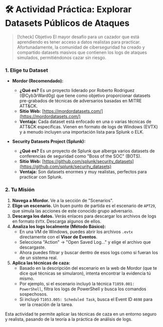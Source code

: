 # 🛠️ Actividad Práctica: Explorar Datasets Públicos de Ataques

> [!check] Objetivo
> El mayor desafío para un cazador que está aprendiendo es tener acceso a datos realistas para practicar. Afortunadamente, la comunidad de ciberseguridad ha creado y compartido datasets masivos que contienen los logs de ataques simulados, permitiéndonos cazar sin riesgo.

### 1. Elige tu Dataset

-   **Mordor (Recomendado):**
    -   **¿Qué es?** Es un proyecto liderado por Roberto Rodriguez (@Cyb3rWard0g) que tiene como objetivo proporcionar datasets pre-grabados de técnicas de adversarios basadas en MITRE ATT&CK.
    -   **Sitio Web:** [https://mordordatasets.com/](https://mordordatasets.com/)
    -   **Ventaja:** Cada dataset está enfocado en una o varias técnicas de ATT&CK específicas. Vienen en formato de logs de Windows (EVTX) y a menudo incluyen una importación lista para Splunk o ELK.

-   **Security Datasets Project (Splunk):**
    -   **¿Qué es?** Es un proyecto de Splunk que alberga varios datasets de conferencias de seguridad como "Boss of the SOC" (BOTS).
    -   **Sitio Web:** [https://github.com/splunk/security_datasets](https://github.com/splunk/security_datasets)
    -   **Ventaja:** Son datasets enormes y muy realistas, perfectos para practicar con Splunk.

### 2. Tu Misión

1.  **Navega a Mordor.** Ve a la sección de "Scenarios".
2.  **Elige un escenario.** Un buen punto de partida es el escenario de `APT29`, que simula las acciones de este conocido grupo adversario.
3.  **Descarga los datos.** Verás enlaces para descargar los archivos de logs en formato `EVTX`. Descarga algunos de ellos.
4.  **Analiza los logs localmente (Método Básico):**
    -   En una VM de Windows, puedes abrir los archivos `.evtx` directamente con el **Visor de Eventos**.
    -   Selecciona "Action" -> "Open Saved Log..." y elige el archivo que descargaste.
    -   Ahora puedes filtrar y buscar dentro de esos logs como si fueran los de un sistema real.
5.  **Aplica las técnicas de caza:**
    -   Basado en la descripción del escenario en la web de Mordor (que te dice qué técnicas se simularon), intenta encontrar la evidencia tú mismo.
    -   Por ejemplo, si el escenario incluyó la técnica `T1059.001: PowerShell`, filtra los logs de PowerShell y busca los comandos sospechosos.
    -   Si incluyó `T1053.005: Scheduled Task`, busca el Event ID `4698` para ver la creación de la tarea.

Esta actividad te permite aplicar las técnicas de caza en un entorno seguro y realista, pasando de la teoría a la práctica de análisis de logs.